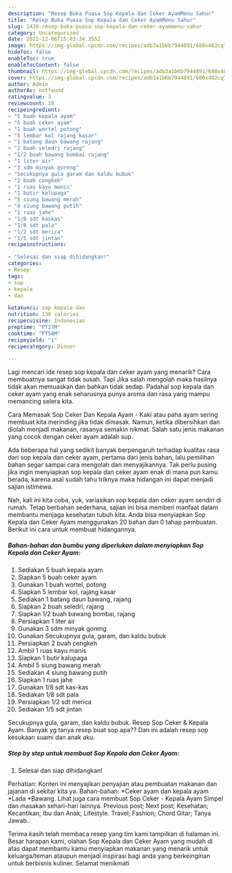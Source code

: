 ```yaml
---
description: "Resep Buka Puasa Sop Kepala dan Ceker AyamMenu Sahur"
title: "Resep Buka Puasa Sop Kepala dan Ceker AyamMenu Sahur"
slug: 1438-resep-buka-puasa-sop-kepala-dan-ceker-ayammenu-sahur
category: Uncategorized
date: 2022-12-06T15:03:34.355Z
image: https://img-global.cpcdn.com/recipes/adb3a1b6b7944891/680x482cq70/sop-kepala-dan-ceker-ayam-foto-resep-utama.jpg
hideToc: false
enableToc: true
enableTocContent: false
thumbnail: https://img-global.cpcdn.com/recipes/adb3a1b6b7944891/680x482cq70/sop-kepala-dan-ceker-ayam-foto-resep-utama.jpg
cover: https://img-global.cpcdn.com/recipes/adb3a1b6b7944891/680x482cq70/sop-kepala-dan-ceker-ayam-foto-resep-utama.jpg
author: Admin
authorAv: notfound
ratingvalue: 3
reviewcount: 18
recipeingredient:
- "5 buah kepala ayam"
- "5 buah ceker ayam"
- "1 buah wortel potong"
- "5 lembar kol rajang kasar"
- "1 batang daun bawang rajang"
- "2 buah seledri rajang"
- "1/2 buah bawang bombai rajang"
- "1 liter air"
- "3 sdm minyak goreng"
- "Secukupnya gula garam dan kaldu bubuk"
- "2 buah cengkeh"
- "1 ruas kayu manis"
- "1 butir kalupaga"
- "5 siung bawang merah"
- "4 siung bawang putih"
- "1 ruas jahe"
- "1/8 sdt kaskas"
- "1/8 sdt pala"
- "1/2 sdt merica"
- "1/5 sdt jintan"
recipeinstructions:

- "Selesai dan siap dihidangkan!"
categories:
- Resep
tags:
- sop
- kepala
- dan

katakunci: sop kepala dan 
nutrition: 130 calories
recipecuisine: Indonesian
preptime: "PT27M"
cooktime: "PT58M"
recipeyield: "1"
recipecategory: Dinner

---
```



Lagi mencari ide resep sop kepala dan ceker ayam yang menarik? Cara membuatnya sangat tidak susah. Tapi Jika salah mengolah maka hasilnya tidak akan memuaskan dan bahkan tidak sedap. Padahal sop kepala dan ceker ayam yang enak seharusnya punya aroma dan rasa yang mampu memancing selera kita.


Cara Memasak Sop Ceker Dan Kepala Ayam - Kaki atau paha ayam sering membuat kita merinding jika tidak dimasak. Namun, ketika dibersihkan dan diolah menjadi makanan, rasanya semakin nikmat. Salah satu jenis makanan yang cocok dengan ceker ayam adalah sup.

Ada beberapa hal yang sedikit banyak berpengaruh terhadap kualitas rasa dari sop kepala dan ceker ayam, pertama dari jenis bahan, lalu pemilihan bahan segar sampai cara mengolah dan menyajikannya. Tak perlu pusing jika ingin menyiapkan sop kepala dan ceker ayam enak di mana pun kamu berada, karena asal sudah tahu triknya maka hidangan ini dapat menjadi sajian istimewa.


Nah, kali ini kita coba, yuk, variasikan sop kepala dan ceker ayam sendiri di rumah. Tetap berbahan sederhana, sajian ini bisa memberi manfaat dalam membantu menjaga kesehatan tubuh kita. Anda bisa menyiapkan Sop Kepala dan Ceker Ayam menggunakan 20 bahan dan 0 tahap pembuatan. Berikut ini cara untuk membuat hidangannya.

<!--inarticleads1-->

##### Bahan-bahan dan bumbu yang diperlukan dalam menyiapkan Sop Kepala dan Ceker Ayam:

1. Sediakan 5 buah kepala ayam
1. Siapkan 5 buah ceker ayam
1. Gunakan 1 buah wortel, potong
1. Siapkan 5 lembar kol, rajang kasar
1. Sediakan 1 batang daun bawang, rajang
1. Siapkan 2 buah seledri, rajang
1. Siapkan 1/2 buah bawang bombai, rajang
1. Persiapkan 1 liter air
1. Gunakan 3 sdm minyak goreng
1. Gunakan Secukupnya gula, garam, dan kaldu bubuk
1. Persiapkan 2 buah cengkeh
1. Ambil 1 ruas kayu manis
1. Siapkan 1 butir kalupaga
1. Ambil 5 siung bawang merah
1. Sediakan 4 siung bawang putih
1. Siapkan 1 ruas jahe
1. Gunakan 1/8 sdt kas-kas
1. Sediakan 1/8 sdt pala
1. Persiapkan 1/2 sdt merica
1. Sediakan 1/5 sdt jintan


Secukupnya gula, garam, dan kaldu bubuk. Resep Sop Ceker &amp; Kepala Ayam. Banyak yg tanya resep buat sop apa?? Dan ini adalah resep sop kesukaan suami dan anak aku. 

<!--inarticleads2-->

##### Step by step untuk membuat Sop Kepala dan Ceker Ayam:


1. Selesai dan siap dihidangkan!

Perhatian: Konten ini menyajikan penyajian atau pembuatan makanan dan jajanan di sekitar kita ya. Bahan-bahan: *Ceker ayam dan kepala ayam *Lada *Bawang. Lihat juga cara membuat Sop Ceker - Kepala Ayam Simpel dan masakan sehari-hari lainnya. Previous post; Next post; Kesehatan; Kecantikan; Ibu dan Anak; Lifestyle. Travel; Fashion; Chord Gitar; Tanya Jawab.. 

Terima kasih telah membaca resep yang tim kami tampilkan di halaman ini. Besar harapan kami, olahan Sop Kepala dan Ceker Ayam yang mudah di atas dapat membantu kamu menyiapkan makanan yang menarik untuk keluarga/teman ataupun menjadi inspirasi bagi anda yang berkeinginan untuk berbisnis kuliner. Selamat menikmati
